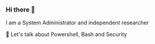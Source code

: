 ### Hi there 👋

I am a System Administrator and independent researcher

💬 Let's talk about Powershell, Bash and Security
